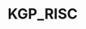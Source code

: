 # KGP_RISC
<img src="pics/Assignment 7_ KGP-RISC-1.png" alt=""/>
<img src="pics/Assignment 7_ KGP-RISC-2.png" alt=""/>
<img src="pics/Assignment 7_ KGP-RISC-3.png" alt=""/>
<img src="pics/Assignment 7_ KGP-RISC-4.png" alt=""/>
<img src="pics/Assignment 7_ KGP-RISC-5.png" alt=""/>
<img src="pics/Assignment 7_ KGP-RISC-6.png" alt=""/>
<img src="pics/Assignment 7_ KGP-RISC-7.png" alt=""/>
<img src="pics/Assignment 7_ KGP-RISC-8.png" alt=""/>
